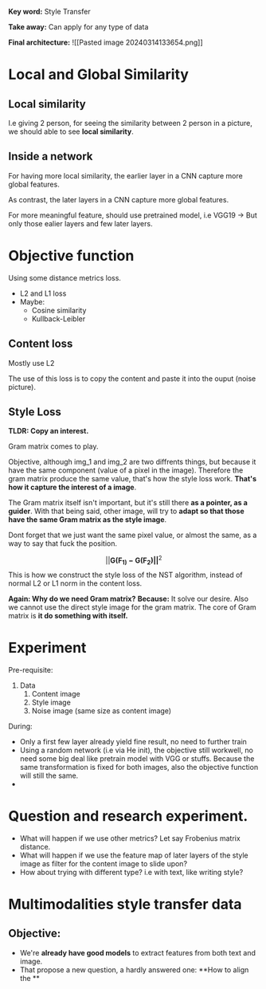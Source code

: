 **Key word:** Style Transfer

**Take away:** Can apply for any type of data

**Final architecture:** ![[Pasted image 20240314133654.png]]

# Local and Global Similarity

## Local similarity
I.e giving 2 person, for seeing the similarity between 2 person in a picture, we should able to see **local similarity**. 

## Inside a network
For having more local similarity, the earlier layer in a CNN capture more global features.

As contrast, the later layers in a CNN capture more global features.

For more meaningful feature, should use pretrained model, i.e VGG19 -> But only those ealier layers and few later layers.

# Objective function

Using some distance metrics loss.
- L2 and L1 loss
- Maybe:
	- Cosine similarity
	- Kullback-Leibler

## Content loss

Mostly use L2

The use of this loss is to copy the content and paste it into the ouput (noise picture). 


## Style Loss

**TLDR: Copy an interest.** 

Gram matrix comes to play.

Objective, although img_1 and img_2 are two diffrents things, but because it have the same component (value  of a pixel in the image). Therefore the gram matrix produce the same value, that's how the style loss work. **That's how it capture the interest of a image**.

The Gram matrix itself isn't important, but it's still there **as a pointer, as a guider**. With that being said, other image, will try to **adapt so that those have the same Gram matrix as the style image**. 

Dont forget that we just want the same pixel value, or almost the same, as a way to say that fuck the position.

$$
||\mathbf{G(F_{1)}- G(F_2)||}^2
$$
This is how we construct the style loss of the NST algorithm, instead of normal L2 or L1 norm in the content loss.

**Again: Why do we need Gram matrix?**
**Because:** It solve our desire. Also we cannot use the direct style image for the gram matrix. The core of Gram matrix is **it do something with itself.** 



# Experiment
Pre-requisite:
1. Data
	1. Content image
	2. Style image
	3. Noise image (same size as content image)


During:
- Only a first few layer already yield fine result, no need to further train
- Using a random network (i.e via He init), the objective still workwell, no need some big deal like pretrain model with VGG or stuffs. Because the same transformation is fixed for both images, also the objective function will still the same.  
- 
# Question and research experiment. 

- What will happen if we use other metrics? Let say Frobenius matrix distance.
- What will happen if we use the feature map of later layers of the style image as filter for the content image to slide upon?
- How about trying with different type? i.e with text, like writing style?

# Multimodalities style transfer data

## Objective:
- We're **already have good models** to extract features from both text and image.
- That propose a new question, a hardly answered one: **How to align the **
